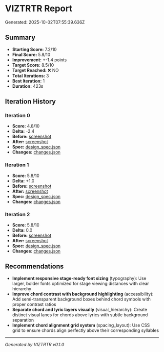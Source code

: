 # VIZTRTR Report

Generated: 2025-10-02T07:55:39.636Z

## Summary

- **Starting Score:** 7.2/10
- **Final Score:** 5.8/10
- **Improvement:** +-1.4 points
- **Target Score:** 8.5/10
- **Target Reached:** ❌ NO
- **Total Iterations:** 3
- **Best Iteration:** 1
- **Duration:** 423s

## Iteration History

### Iteration 0

- **Score:** 4.8/10
- **Delta:** -2.4
- **Before:** [screenshot](./iteration_0/before.png)
- **After:** [screenshot](./iteration_0/after.png)
- **Spec:** [design_spec.json](./iteration_0/design_spec.json)
- **Changes:** [changes.json](./iteration_0/changes.json)

### Iteration 1

- **Score:** 5.8/10
- **Delta:** +1.0
- **Before:** [screenshot](./iteration_1/before.png)
- **After:** [screenshot](./iteration_1/after.png)
- **Spec:** [design_spec.json](./iteration_1/design_spec.json)
- **Changes:** [changes.json](./iteration_1/changes.json)

### Iteration 2

- **Score:** 5.8/10
- **Delta:** 0.0
- **Before:** [screenshot](./iteration_2/before.png)
- **After:** [screenshot](./iteration_2/after.png)
- **Spec:** [design_spec.json](./iteration_2/design_spec.json)
- **Changes:** [changes.json](./iteration_2/changes.json)

## Recommendations

- **Implement responsive stage-ready font sizing** (typography): Use larger, bolder fonts optimized for stage viewing distances with clear hierarchy
- **Improve chord contrast with background highlighting** (accessibility): Add semi-transparent background boxes behind chord symbols with proper contrast ratios
- **Separate chord and lyric layers visually** (visual_hierarchy): Create distinct visual lanes for chords above lyrics with subtle background separation
- **Implement chord alignment grid system** (spacing_layout): Use CSS grid to ensure chords align perfectly above their corresponding syllables

---

*Generated by VIZTRTR v0.1.0*

